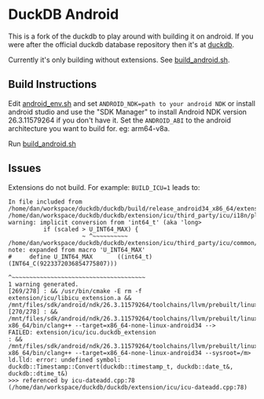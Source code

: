 # DuckDB Android

This is a fork of the duckdb to play around with building it on android.
If you were after the official duckdb database repository then it's at [duckdb](https://github.com/duckdb/duckdb).

Currently it's only building without extensions. See [build_android.sh](build_android.sh).

## Build Instructions

Edit [android_env.sh](android_env.sh) and set `ANDROID_NDK=path to your android NDK` or 
install android studio and use the "SDK Manager" to install Android NDK version 26.3.11579264 if you 
don't have it. Set the `ANDROID_ABI` to the android architecture you want to build for.
eg: arm64-v8a.


Run [build_android.sh](build_android.sh)

## Issues

Extensions do not build. For example: `BUILD_ICU=1` leads to:
```
In file included from /home/dan/workspace/duckdb/duckdb/build/release_android34_x86_64/extension/icu/third_party/icu/i18n/ub_duckdb_icu_i18n.cpp:>
/home/dan/workspace/duckdb/duckdb/extension/icu/third_party/icu/i18n/plurrule.cpp:1665:24: warning: implicit conversion from 'int64_t' (aka 'long>
          if (scaled > U_INT64_MAX) {
                     ~ ^~~~~~~~~~~
/home/dan/workspace/duckdb/duckdb/extension/icu/third_party/icu/common/unicode/umachine.h:248:33: note: expanded from macro 'U_INT64_MAX'
#     define U_INT64_MAX       ((int64_t)(INT64_C(9223372036854775807)))
                                ^~~~~~~~~~~~~~~~~~~~~~~~~~~~~~~~~~~~~~~
1 warning generated.
[269/278] : && /usr/bin/cmake -E rm -f extension/icu/libicu_extension.a && /mnt/files/sdk/android/ndk/26.3.11579264/toolchains/llvm/prebuilt/linu>
[270/278] : && /mnt/files/sdk/android/ndk/26.3.11579264/toolchains/llvm/prebuilt/linux-x86_64/bin/clang++ --target=x86_64-none-linux-android34 -->
FAILED: extension/icu/icu.duckdb_extension
: && /mnt/files/sdk/android/ndk/26.3.11579264/toolchains/llvm/prebuilt/linux-x86_64/bin/clang++ --target=x86_64-none-linux-android34 --sysroot=/m>
ld.lld: error: undefined symbol: duckdb::Timestamp::Convert(duckdb::timestamp_t, duckdb::date_t&, duckdb::dtime_t&)
>>> referenced by icu-dateadd.cpp:78 (/home/dan/workspace/duckdb/duckdb/extension/icu/icu-dateadd.cpp:78)
```




